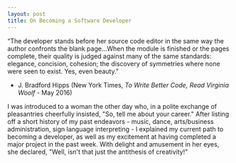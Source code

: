 ```yaml
---
layout: post
title: On Becoming a Software Developer
---
```


“The developer stands before her source code editor in the same way the author confronts the blank page...When the module is finished or the pages complete, their quality is judged against many of the same standards: elegance, concision, cohesion; the discovery of symmetries where none were seen to exist. Yes, even beauty."

- J. Bradford Hipps 
(New York Times, *To Write Better Code, Read Virginia Woolf* - May 2016)



I was introduced to a woman the other day who, in a polite exchange of pleasantries cheerfully insisted, "So, tell me about your career."  After listing off a short history of my past endeavors - music, dance, arts/business administration, sign language interpreting - I explained my current path to becoming a developer, as well as my excitement at having completed a major project in the past week.  With delight and amusement in her eyes, she declared, "Well, isn't that just the antithesis of creativity!"







